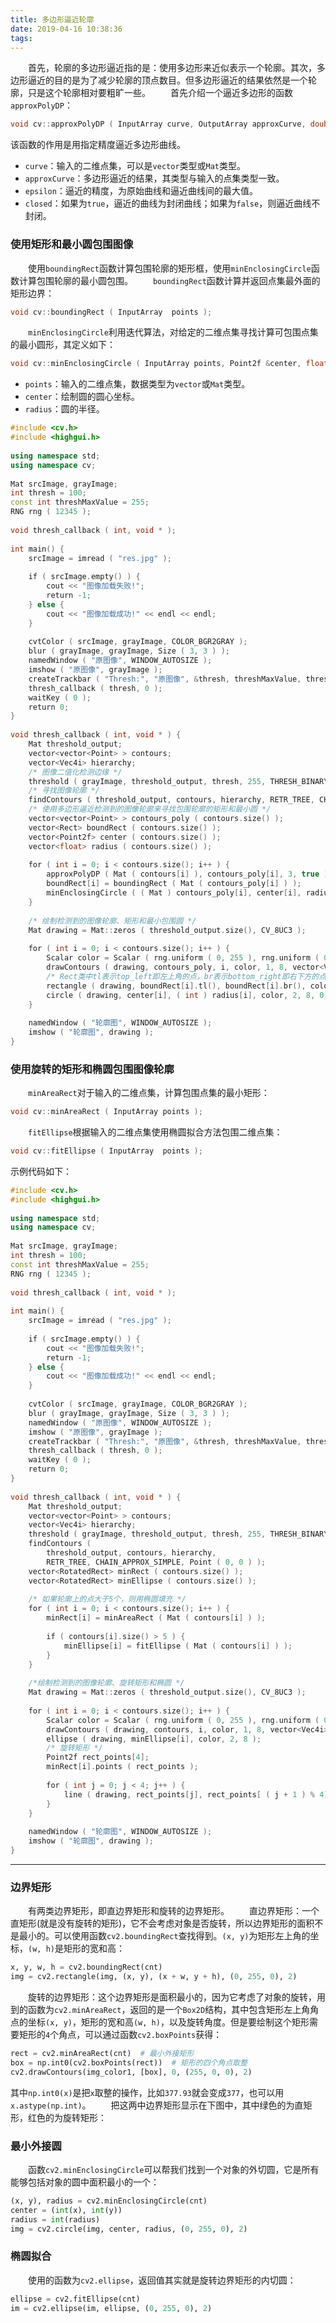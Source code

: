 ```yaml
---
title: 多边形逼近轮廓
date: 2019-04-16 10:38:36
tags:
---
```

&emsp;&emsp;首先，轮廓的多边形逼近指的是：使用多边形来近似表示一个轮廓。其次，多边形逼近的目的是为了减少轮廓的顶点数目。但多边形逼近的结果依然是一个轮廓，只是这个轮廓相对要粗旷一些。
&emsp;&emsp;首先介绍一个逼近多边形的函数`approxPolyDP`：

``` cpp
void cv::approxPolyDP ( InputArray curve, OutputArray approxCurve, double epsilon, bool closed );
```

该函数的作用是用指定精度逼近多边形曲线。

- `curve`：输入的二维点集，可以是`vector`类型或`Mat`类型。
- `approxCurve`：多边形逼近的结果，其类型与输入的点集类型一致。
- `epsilon`：逼近的精度，为原始曲线和逼近曲线间的最大值。
- `closed`：如果为`true`，逼近的曲线为封闭曲线；如果为`false`，则逼近曲线不封闭。

### 使用矩形和最小圆包围图像

&emsp;&emsp;使用`boundingRect`函数计算包围轮廓的矩形框，使用`minEnclosingCircle`函数计算包围轮廓的最小圆包围。
&emsp;&emsp;`boundingRect`函数计算并返回点集最外面的矩形边界：

``` cpp
void cv::boundingRect ( InputArray  points );
```

&emsp;&emsp;`minEnclosingCircle`利用迭代算法，对给定的二维点集寻找计算可包围点集的最小圆形，其定义如下：

``` cpp
void cv::minEnclosingCircle ( InputArray points, Point2f &center, float &radius );
```

- `points`：输入的二维点集，数据类型为`vector`或`Mat`类型。
- `center`：绘制圆的圆心坐标。
- `radius`：圆的半径。

``` cpp
#include <cv.h>
#include <highgui.h>
​
using namespace std;
using namespace cv;
​
Mat srcImage, grayImage;
int thresh = 100;
const int threshMaxValue = 255;
RNG rng ( 12345 );
​
void thresh_callback ( int, void * );
​
int main() {
    srcImage = imread ( "res.jpg" );
​
    if ( srcImage.empty() ) {
        cout << "图像加载失败!";
        return -1;
    } else {
        cout << "图像加载成功!" << endl << endl;
    }
​
    cvtColor ( srcImage, grayImage, COLOR_BGR2GRAY );
    blur ( grayImage, grayImage, Size ( 3, 3 ) );
    namedWindow ( "原图像", WINDOW_AUTOSIZE );
    imshow ( "原图像", grayImage );
    createTrackbar ( "Thresh:", "原图像", &thresh, threshMaxValue, thresh_callback );
    thresh_callback ( thresh, 0 );
    waitKey ( 0 );
    return 0;
}
​
void thresh_callback ( int, void * ) {
    Mat threshold_output;
    vector<vector<Point> > contours;
    vector<Vec4i> hierarchy;
    /* 图像二值化检测边缘 */
    threshold ( grayImage, threshold_output, thresh, 255, THRESH_BINARY );
    /* 寻找图像轮廓 */
    findContours ( threshold_output, contours, hierarchy, RETR_TREE, CHAIN_APPROX_SIMPLE, Point ( 0, 0 ) );
    /* 使用多边形逼近检测到的图像轮廓来寻找包围轮廓的矩形和最小圆 */
    vector<vector<Point> > contours_poly ( contours.size() );
    vector<Rect> boundRect ( contours.size() );
    vector<Point2f> center ( contours.size() );
    vector<float> radius ( contours.size() );
​
    for ( int i = 0; i < contours.size(); i++ ) {
        approxPolyDP ( Mat ( contours[i] ), contours_poly[i], 3, true );
        boundRect[i] = boundingRect ( Mat ( contours_poly[i] ) );
        minEnclosingCircle ( ( Mat ) contours_poly[i], center[i], radius[i] );
    }
​
    /* 绘制检测到的图像轮廓、矩形和最小包围圆 */
    Mat drawing = Mat::zeros ( threshold_output.size(), CV_8UC3 );
​
    for ( int i = 0; i < contours.size(); i++ ) {
        Scalar color = Scalar ( rng.uniform ( 0, 255 ), rng.uniform ( 0, 255 ), rng.uniform ( 0, 255 ) );
        drawContours ( drawing, contours_poly, i, color, 1, 8, vector<Vec4i>(), 0, Point() );
        /* Rect类中tl表示top_left即左上角的点，br表示bottom_right即右下方的点 */
        rectangle ( drawing, boundRect[i].tl(), boundRect[i].br(), color, 2, 8, 0 );
        circle ( drawing, center[i], ( int ) radius[i], color, 2, 8, 0 );
    }
​
    namedWindow ( "轮廓图", WINDOW_AUTOSIZE );
    imshow ( "轮廓图", drawing );
}
```

### 使用旋转的矩形和椭圆包围图像轮廓

&emsp;&emsp;`minAreaRect`对于输入的二维点集，计算包围点集的最小矩形：

``` cpp
void cv::minAreaRect ( InputArray points );
```

&emsp;&emsp;`fitEllipse`根据输入的二维点集使用椭圆拟合方法包围二维点集：

``` cpp
void cv::fitEllipse ( InputArray  points );
```

示例代码如下：

``` cpp
#include <cv.h>
#include <highgui.h>
​
using namespace std;
using namespace cv;
​
Mat srcImage, grayImage;
int thresh = 100;
const int threshMaxValue = 255;
RNG rng ( 12345 );
​
void thresh_callback ( int, void * );
​
int main() {
    srcImage = imread ( "res.jpg" );
​
    if ( srcImage.empty() ) {
        cout << "图像加载失败!";
        return -1;
    } else {
        cout << "图像加载成功!" << endl << endl;
    }
​
    cvtColor ( srcImage, grayImage, COLOR_BGR2GRAY );
    blur ( grayImage, grayImage, Size ( 3, 3 ) );
    namedWindow ( "原图像", WINDOW_AUTOSIZE );
    imshow ( "原图像", grayImage );
    createTrackbar ( "Thresh:", "原图像", &thresh, threshMaxValue, thresh_callback );
    thresh_callback ( thresh, 0 );
    waitKey ( 0 );
    return 0;
}
​
void thresh_callback ( int, void * ) {
    Mat threshold_output;
    vector<vector<Point> > contours;
    vector<Vec4i> hierarchy;
    threshold ( grayImage, threshold_output, thresh, 255, THRESH_BINARY );
    findContours (
        threshold_output, contours, hierarchy,
        RETR_TREE, CHAIN_APPROX_SIMPLE, Point ( 0, 0 ) );
    vector<RotatedRect> minRect ( contours.size() );
    vector<RotatedRect> minEllipse ( contours.size() );
​
    /* 如果轮廓上的点大于5个，则用椭圆填充 */
    for ( int i = 0; i < contours.size(); i++ ) {
        minRect[i] = minAreaRect ( Mat ( contours[i] ) );
​
        if ( contours[i].size() > 5 ) {
            minEllipse[i] = fitEllipse ( Mat ( contours[i] ) );
        }
    }
​
    /*绘制检测到的图像轮廓、旋转矩形和椭圆 */
    Mat drawing = Mat::zeros ( threshold_output.size(), CV_8UC3 );
​
    for ( int i = 0; i < contours.size(); i++ ) {
        Scalar color = Scalar ( rng.uniform ( 0, 255 ), rng.uniform ( 0, 255 ), rng.uniform ( 0, 255 ) );
        drawContours ( drawing, contours, i, color, 1, 8, vector<Vec4i>(), 0, Point() );
        ellipse ( drawing, minEllipse[i], color, 2, 8 );
        /* 旋转矩形 */
        Point2f rect_points[4];
        minRect[i].points ( rect_points );
​
        for ( int j = 0; j < 4; j++ ) {
            line ( drawing, rect_points[j], rect_points[ ( j + 1 ) % 4], color, 1, 8 );
        }
    }
​
    namedWindow ( "轮廓图", WINDOW_AUTOSIZE );
    imshow ( "轮廓图", drawing );
}
```

---

### 边界矩形

&emsp;&emsp;有两类边界矩形，即直边界矩形和旋转的边界矩形。
&emsp;&emsp;直边界矩形：一个直矩形(就是没有旋转的矩形)，它不会考虑对象是否旋转，所以边界矩形的面积不是最小的。可以使用函数`cv2.boundingRect`查找得到。`(x, y)`为矩形左上角的坐标，`(w, h)`是矩形的宽和高：

``` python
x, y, w, h = cv2.boundingRect(cnt)
img = cv2.rectangle(img, (x, y), (x + w, y + h), (0, 255, 0), 2)
```

&emsp;&emsp;旋转的边界矩形：这个边界矩形是面积最小的，因为它考虑了对象的旋转，用到的函数为`cv2.minAreaRect`，返回的是一个`Box2D`结构，其中包含矩形左上角角点的坐标`(x, y)`，矩形的宽和高`(w, h)`，以及旋转角度。但是要绘制这个矩形需要矩形的`4`个角点，可以通过函数`cv2.boxPoints`获得：

``` python
rect = cv2.minAreaRect(cnt)  # 最小外接矩形
box = np.int0(cv2.boxPoints(rect))  # 矩形的四个角点取整
cv2.drawContours(img_color1, [box], 0, (255, 0, 0), 2)
```

其中`np.int0(x)`是把`x`取整的操作，比如`377.93`就会变成`377`，也可以用`x.astype(np.int)`。
&emsp;&emsp;把这两中边界矩形显示在下图中，其中绿色的为直矩形，红色的为旋转矩形：

### 最小外接圆

&emsp;&emsp;函数`cv2.minEnclosingCircle`可以帮我们找到一个对象的外切圆，它是所有能够包括对象的圆中面积最小的一个：

``` python
(x, y), radius = cv2.minEnclosingCircle(cnt)
center = (int(x), int(y))
radius = int(radius)
img = cv2.circle(img, center, radius, (0, 255, 0), 2)
```

### 椭圆拟合

&emsp;&emsp;使用的函数为`cv2.ellipse`，返回值其实就是旋转边界矩形的内切圆：

``` python
ellipse = cv2.fitEllipse(cnt)
im = cv2.ellipse(im, ellipse, (0, 255, 0), 2)
```